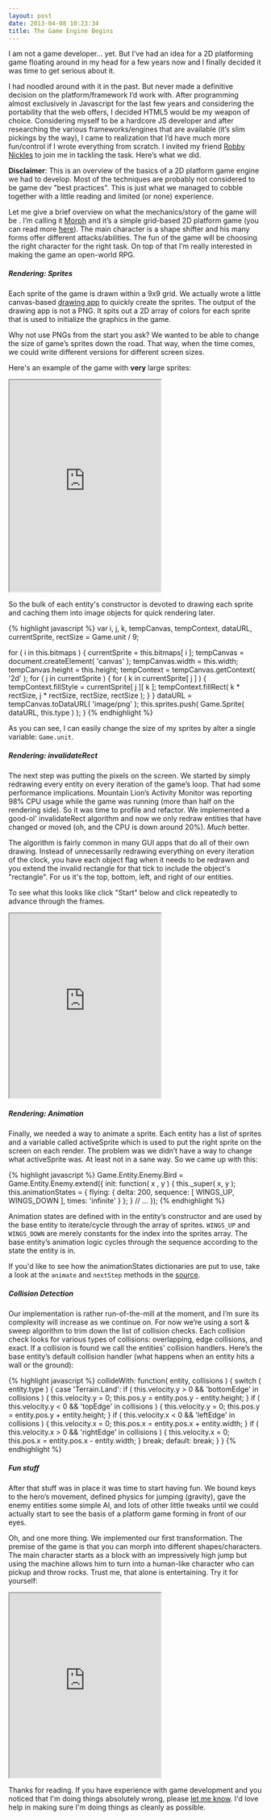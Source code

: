 ```yaml
---
layout: post
date: 2013-04-08 10:23:34
title: The Game Engine Begins
---
```

I am not a game developer... yet. But I&#8217;ve had an idea for a 2D
platforming game floating around in my head for a few years now and I
finally decided it was time to get serious about it.

I had noodled around with it in the past. But never made a definitive
decision on the platform/framework I&#8217;d work with. After programming
almost exclusively in Javascript for the last few years and considering the portability that the
web offers, I decided HTML5 would be my weapon of choice. Considering
myself to be a hardcore JS developer and after researching the various
frameworks/engines that are available (it&#8217;s slim pickings by the way),
I came to realization that I&#8217;d have much more fun/control if I
wrote everything from scratch. I invited my friend
[Robby Nickles](http://github.com/robbynickles) to join me in tackling the task.
Here&#8217;s what we did.

**Disclaimer**: This is an overview of the basics of a 2D platform game
engine we had to
develop. Most of the techniques are probably not considered to be game
dev "best practices". This is just what we managed to cobble together
with a little reading and limited (or none) experience.

Let me give a brief overview on what the mechanics/story of the game will
be . I&#8217;m calling it [Morph](http://github.com/blacktunnel/morph) and it&#8217;s a simple grid-based
2D platform game (you can read more
[here](http://blacktunnel.github.io/morph/design)). The main character
is a shape shifter and his many forms offer different attacks/abilities.
The fun of the game will be choosing the right character for the right
task. On top of that I&#8217;m really interested in making the game an
open-world RPG.

##### Rendering: Sprites
Each sprite of the game is drawn within a 9x9 grid. We actually wrote a
little canvas-based [drawing app](http://blacktunnel.github.io/morph/draw)
to quickly create the sprites. The output of the drawing app is not a
PNG. It spits out a 2D array of colors for each sprite that is
used to initialize the graphics in the game.

Why not use PNGs from the start you ask? We wanted to be able to change
the size of game&#8217;s sprites down the road. That way, when the time comes,
we could write different versions for different screen sizes.

Here's an example of the game with **very** large sprites:

<iframe src="http://blacktunnel.github.io/preview/embed/?level=mini&still=true" height="420"></iframe>

So the bulk of each entity's constructor is devoted to drawing each
sprite and caching them into image objects for quick rendering later.

{% highlight javascript %}
var i, j, k,
    tempCanvas, tempContext,
    dataURL, currentSprite,
    rectSize = Game.unit / 9;

for ( i in this.bitmaps ) {
    currentSprite = this.bitmaps[ i ];
    tempCanvas = document.createElement( 'canvas' );
    tempCanvas.width = this.width;
    tempCanvas.height = this.height;
    tempContext = tempCanvas.getContext( '2d' );
    for ( j in currentSprite ) {
        for ( k in currentSprite[ j ] ) {
            tempContext.fillStyle = currentSprite[ j ][ k ];
            tempContext.fillRect( k * rectSize, j * rectSize, rectSize, rectSize );
        }
    }
    dataURL = tempCanvas.toDataURL( 'image/png' );
    this.sprites.push( Game.Sprite( dataURL, this.type ) );
}
{% endhighlight %}

As you can see, I can easily change the size of my sprites by alter a
single variable: `Game.unit`.

##### Rendering: invalidateRect

The next step was putting the pixels on the screen. We started by simply
redrawing every entity on every iteration of the game&#8217;s loop. That had
some performance implications. Mountain Lion&#8217;s Activity Monitor was
reporting 98% CPU usage while the game was running (more than half on
the rendering side). So it was time to profile and refactor. We
implemented a good-ol' invalidateRect algorithm and now we only redraw
entities that have changed or moved (oh, and the CPU is down around
20%). _Much_ better.

The algorithm is fairly common in many GUI apps that do all of their own
drawing. Instead of unnecessarily redrawing everything on every iteration
of the clock, you have each object flag when it needs to be redrawn and
you extend the invalid rectangle for that tick to include the object's
"rectangle". For us it's the top, bottom, left, and right of our
entities.

To see what this looks like click "Start" below and click repeatedly to
advance through the frames.

<iframe src="http://blacktunnel.github.io/preview/embed?clickstep=true&debugrect=true" height="366"></iframe>

##### Rendering: Animation

Finally, we needed a way to animate a sprite. Each entity has a list of
sprites and a variable called activeSprite which is used to put the
right sprite on the screen on each render. The problem was we didn&#8217;t have a way
to change what activeSprite was. At least not in a sane way. So we came
up with this:

{% highlight javascript %}
Game.Entity.Enemy.Bird = Game.Entity.Enemy.extend({
    init: function( x , y ) {
        this._super( x, y );
        this.animationStates = {
            flying: {
                delta: 200,
                sequence: [ WINGS_UP, WINGS_DOWN ],
                times: 'infinite'
            }
        };
    }
    // ...
});
{% endhighlight %}

Animation states are defined with in the entity&#8217;s constructor and are
used by the base entity to iterate/cycle through the array of sprites.
`WINGS_UP` and `WINGS_DOWN` are merely constants for the index into the
sprites array. The base entity&#8217;s animation logic cycles through the
sequence according to the state the entity is in.

If you'd like to see how the animationStates dictionaries are put to
use, take a look at the `animate` and `nextStep` methods in the
[source](https://github.com/blacktunnel/morph/blob/7a9290d9dc644659a431fbc791cd6fc39ca0c05c/game/entity.js#L50).

##### Collision Detection

Our implementation is rather run-of-the-mill at the moment, and I&#8217;m sure
its complexity will increase as we continue on. For now we&#8217;re using a sort
& sweep algorithm to trim down the list of collision checks. Each collision
check looks for various types of collisions: overlapping, edge
collisions, and exact. If a collision is found we call the entities'
collision handlers. Here&#8217;s the base entity&#8217;s default collision handler
(what happens when an entity hits a wall or the ground):

{% highlight javascript %}
collideWith: function( entity, collisions ) {
    switch ( entity.type ) {
        case 'Terrain.Land':
            if ( this.velocity.y > 0 && 'bottomEdge' in collisions ) {
                this.velocity.y = 0;
                this.pos.y = entity.pos.y - entity.height;
            }
            if ( this.velocity.y < 0 && 'topEdge' in collisions ) {
                this.velocity.y = 0;
                this.pos.y = entity.pos.y + entity.height;
            }
            if ( this.velocity.x < 0 && 'leftEdge' in collisions ) {
                this.velocity.x = 0;
                this.pos.x = entity.pos.x + entity.width;
            }
            if ( this.velocity.x > 0 && 'rightEdge' in collisions ) {
                this.velocity.x = 0;
                this.pos.x = entity.pos.x - entity.width;
            }
            break;
        default: break;
    }
}
{% endhighlight %}

##### Fun stuff

After that stuff was in place it was time to start having fun. We bound
keys to the hero&#8217;s movement, defined physics for jumping (gravity),
gave the enemy entities some simple AI, and lots of
other little tweaks until we could actually start to see the basis of a
platform game forming in front of our eyes.

Oh, and one more thing. We implemented our first transformation. The
premise of the game is that you can morph into different
shapes/characters. The main character starts as a block with an impressively high jump
but using the machine allows him to turn into a human-like
character who can pickup and throw rocks. Trust me, that alone is
entertaining. Try it for yourself:

<iframe src="http://blacktunnel.github.io/preview/embed" height="366"></iframe>

Thanks for reading. If you have experience with game development and you
noticed that I'm doing things absolutely wrong, please
<a target="_blank" href="https://twitter.com/share?text=Hey %40tybenz! You're doing it wrong. ">let me know</a>.
I'd love help in making sure I'm doing things as cleanly as possible.
